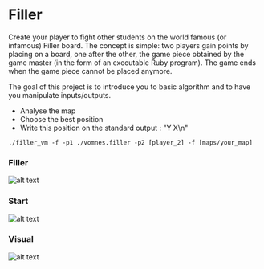 # Filler
Create your player to fight other students on the world famous (or infamous) Filler board. The concept is simple: two players gain points by placing on a board, one after the other, the game piece obtained by the game master (in the form of an executable Ruby program). The game ends when the game piece cannot be placed anymore.

The goal of this project is to introduce you to basic algorithm and to have you manipulate
inputs/outputs.

- Analyse the map
- Choose the best position
- Write this position on the standard output : "Y X\n"

```
./filler_vm -f -p1 ./vomnes.filler -p2 [player_2] -f [maps/your_map]
```

### Filler
![alt text](https://github.com/vomnes/push_swap/blob/master/screenshot/demo.png "Filler")

### Start
![alt text](https://github.com/vomnes/push_swap/blob/master/screenshot/start.png "Start")

### Visual
![alt text](https://github.com/vomnes/push_swap/blob/master/screenshot/end_winner.png "End Winner")